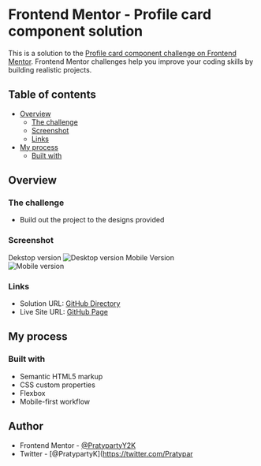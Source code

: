 # Frontend Mentor - Profile card component solution

This is a solution to the [Profile card component challenge on Frontend Mentor](https://www.frontendmentor.io/challenges/profile-card-component-cfArpWshJ). Frontend Mentor challenges help you improve your coding skills by building realistic projects. 

## Table of contents

- [Overview](#overview)
  - [The challenge](#the-challenge)
  - [Screenshot](#screenshot)
  - [Links](#links)
- [My process](#my-process)
  - [Built with](#built-with)

## Overview

### The challenge

- Build out the project to the designs provided

### Screenshot

Dekstop version
![Desktop version](./screenshot-desktop.png)
Mobile Version  
![Mobile version](./screenshot-mobile.png)

### Links

- Solution URL: [GitHub Directory](https://github.com/PratypartyY2K/frontendmentor-challenges/edit/main/profile-card)
- Live Site URL: [GitHub Page](https://pratypartyy2k.github.io/frontendmentor-challenges/profile-card/)

## My process

### Built with

- Semantic HTML5 markup
- CSS custom properties
- Flexbox
- Mobile-first workflow

## Author

 - Frontend Mentor - [@PratypartyY2K](https://www.frontendmentor.io/profile/PratypartyY2K)
 - Twitter - [@PratypartyK](https://twitter.com/Pratypar